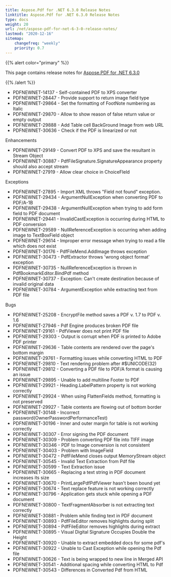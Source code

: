 ```yaml
---
title: Aspose.Pdf for .NET 6.3.0 Release Notes
linktitle: Aspose.Pdf for .NET 6.3.0 Release Notes
type: docs
weight: 20
url: /net/aspose-pdf-for-net-6-3-0-release-notes/
lastmod: "2020-12-16"
sitemap:
    changefreq: "weekly"
    priority: 0.7
---
```


{{% alert color="primary" %}} 

This page contains release notes for [Aspose.PDF for .NET 6.3.0](http://www.aspose.com/downloads/pdf/net/new-releases/aspose.pdf-for-.net-6.3.0/)

{{% /alert %}} 

- PDFNEWNET-14137 - Self-contained PDF to XPS converter
- PDFNEWNET-28447 - Provide support to return image field type
- PDFNEWNET-29864 - Set the formatting of FootNote numbering as
  Italic 
- PDFNEWNET-29870 - Allow to show reason of false return value
  or empty output 
- PDFNEWNET-29888 - Add Table cell BackGround Image from web URL
- PDFNEWNET-30636 - Check if the PDF is linearized or not

Enhancements 

- PDFNEWNET-29149 - Convert PDF to XPS and save the resultant in
  Stream Object 
- PDFNEWNET-30887 - PdfFileSignature.SignatureAppearance
  property should also accept stream 
- PDFNEWNET-27919 - Allow clear choice in ChoiceFIeld

Exceptions 

- PDFNEWNET-27895 - Import XML throws "Field not
  found" exception. 
- PDFNEWNET-29434 - ArgumentNullException when converting
  PDF to PDF/A-1B 
- PDFNEWNET-29438 - ArgumentNullException when trying to add
  form field to PDF document 
- PDFNEWNET-29441 - InvalidCastException is occurring during
  HTML to PDF conversion 
- PDFNEWNET-29589 - NullReferenceException is occurring when
  adding image to TextBoxField object 
- PDFNEWNET-29614 - Improper error message when trying to
  read a file which does not exist 
- PDFNEWNET-30176 - PdfFileMend.AddImage throws exception
- PDFNEWNET-30473 - PdfExtractor throws 'wrong object
  format' exception 
- PDFNEWNET-30735 - NullReferenceException is thrown in
  PdfBookmarkEditor.BindPdf method 
- PDFNEWNET-30737 - Exception: Can't create destination
  because of invalid original data 
- PDFNEWNET-30784 - ArgumentException while extracting text from
  PDF file 

Bugs 

- PDFNEWNET-25208 - EncryptFile method saves a PDF v. 1.7
  to PDF v. 1.6 
- PDFNEWNET-27946 - Pdf Engine produces broken PDF file
- PDFNEWNET-29161 - PdfViewer does not print PDF file
- PDFNEWNET-29303 - Output is corrupt when PDF is printed
  to Adobe PDF printer 
- PDFNEWNET-29636 - Table contents are rendered over the page's
  bottom margin 
- PDFNEWNET-29761 - Formatting issues while converting HTML to
  PDF 
- PDFNEWNET-29810 - Text rendering problem after #$UNICODE(32)
- PDFNEWNET-29812 - Converting a PDF file to PDF/A format is
  causing an issue 
- PDFNEWNET-29895 - Unable to add multiline Footer to PDF
- PDFNEWNET-29921 - Heading.LabelPattern property is not working
  correctly 
- PDFNEWNET-29924 - When using FlattenFields method, formatting
  is not preserved 
- PDFNEWNET-29927 - Table contents are flowing out of bottom
  border 
- PDFNEWNET-30148 - Incorrect
  password(OwnerPasswordPerformanceTest) 
- PDFNEWNET-30196 - Inner and outer margin for table is not
  working correctly 
- PDFNEWNET-30307 - Error signing the PDF document
- PDFNEWNET-30309 - Problem converting PDF file into TIFF image
- PDFNEWNET-30346 - PDF to Image conversion is not consistent
- PDFNEWNET-30403 - Problem with ImageField
- PDFNEWNET-30472 - PdfFileMend closes output MemoryStream
  object 
- PDFNEWNET-30545 - Invalid Text Extraction from Pdf file
- PDFNEWNET-30599 - Text Extraction issue
- PDFNEWNET-30665 - Replacing a text string in PDF
  document increases its size 
- PDFNEWNET-30670 - PrintLargePdfPdfViewer hasn't been bound yet
- PDFNEWNET-30674 - Text replace feature is not working
  correctly 
- PDFNEWNET-30796 - Application gets stuck while opening
  a PDF document 
- PDFNEWNET-30800 - TextFragmentAbsorber is not extracting text
  correctly 
- PDFNEWNET-30881 - Problem while finding text in PDF document
- PDFNEWNET-30893 - PdfFileEditor removes highlights during
  split 
- PDFNEWNET-30894 - PdfFileEditor removes highlights during
  extract 
- PDFNEWNET-30895 - Visual Digital Signature Occupies Double the
  Height 
- PDFNEWNET-30920 - Unable to extract embedded docs for some
  pdf's 
- PDFNEWNET-30922 - Unable to Cast Exception while opening the
  Pdf file 
- PDFNEWNET-30626 - Text is being wrapped to new line in Merged
  API 
- PDFNEWNET-30541 - Additional spacing while converting HTML to
  Pdf 
- PDFNEWNET-30543 - Differences in Converted Pdf from HTML
